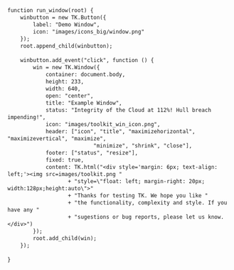     function run_window(root) {
        winbutton = new TK.Button({
            label: "Demo Window",
            icon: "images/icons_big/window.png"
        });
        root.append_child(winbutton);

        winbutton.add_event("click", function () { 
            win = new TK.Window({
                container: document.body,
                height: 233,
                width: 640,
                open: "center",
                title: "Example Window",
                status: "Integrity of the Cloud at 112%! Hull breach impending!",
                icon: "images/toolkit_win_icon.png",
                header: ["icon", "title", "maximizehorizontal", "maximizevertical", "maximize",
                               "minimize", "shrink", "close"],
                footer: ["status", "resize"],
                fixed: true,
                content: TK.html("<div style='margin: 6px; text-align: left;'><img src=images/toolkit.png "
                       + "style=\"float: left; margin-right: 20px; width:128px;height:auto\">"
                       + "Thanks for testing TK. We hope you like "
                       + "the functionality, complexity and style. If you have any "
                       + "sugestions or bug reports, please let us know.</div>")
            });
            root.add_child(win);
        });
        
    }
<script> prepare_example(); </script>
